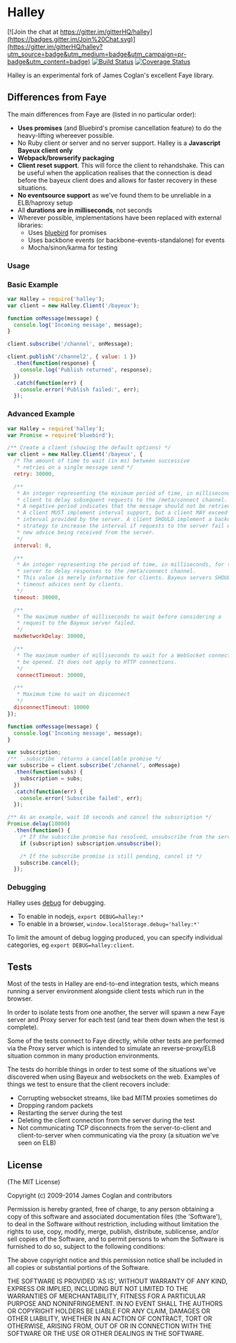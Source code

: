# Halley

[![Join the chat at https://gitter.im/gitterHQ/halley](https://badges.gitter.im/Join%20Chat.svg)](https://gitter.im/gitterHQ/halley?utm_source=badge&utm_medium=badge&utm_campaign=pr-badge&utm_content=badge) [![Build Status](https://travis-ci.org/gitterHQ/halley.svg)](https://travis-ci.org/gitterHQ/halley) [![Coverage Status](https://coveralls.io/repos/gitterHQ/halley/badge.svg?branch=master&service=github)](https://coveralls.io/github/gitterHQ/halley?branch=master)

Halley is an experimental fork of James Coglan's excellent Faye library.

## Differences from Faye

The main differences from Faye are (listed in no particular order):
* **Uses promises** (and Bluebird's promise cancellation feature) to do the heavy-lifting whereever possible.
* No Ruby client or server and no server support. Halley is a **Javascript Bayeux client only**
* **Webpack/browserify packaging**
* **Client reset support**. This will force the client to rehandshake. This can be useful when the application realises that the connection is dead before the bayeux client does and allows for faster recovery in these situations.
* **No eventsource support** as we've found them to be unreliable in a ELB/haproxy setup
* All **durations are in milliseconds**, not seconds
* Wherever possible, implementations have been replaced with external libraries:
  * Uses [bluebird](https://github.com/petkaantonov/bluebird/) for promises
  * Uses backbone events (or backbone-events-standalone) for events
  * Mocha/sinon/karma for testing

### Usage


### Basic Example

```js
var Halley = require('halley');
var client = new Halley.Client('/bayeux');

function onMessage(message) {
  console.log('Incoming message', message);
}

client.subscribe('/channel', onMessage);

client.publish('/channel2', { value: 1 })
  .then(function(response) {
    console.log('Publish returned', response);
  })
  .catch(function(err) {
    console.error('Publish failed:', err);
  });
```

### Advanced Example

```js
var Halley = require('halley');
var Promise = require('bluebird');

/** Create a client (showing the default options) */
var client = new Halley.Client('/bayeux', {
  /* The amount of time to wait (in ms) between successive
   * retries on a single message send */
  retry: 30000,

  /**
   * An integer representing the minimum period of time, in milliseconds, for a
   * client to delay subsequent requests to the /meta/connect channel.
   * A negative period indicates that the message should not be retried.
   * A client MUST implement interval support, but a client MAY exceed the
   * interval provided by the server. A client SHOULD implement a backoff
   * strategy to increase the interval if requests to the server fail without
   * new advice being received from the server.
   */
  interval: 0,

  /**
   * An integer representing the period of time, in milliseconds, for the
   * server to delay responses to the /meta/connect channel.
   * This value is merely informative for clients. Bayeux servers SHOULD honor
   * timeout advices sent by clients.
   */
  timeout: 30000,

  /**
   * The maximum number of milliseconds to wait before considering a
   * request to the Bayeux server failed.
   */
  maxNetworkDelay: 30000,

  /**
   * The maximum number of milliseconds to wait for a WebSocket connection to
   * be opened. It does not apply to HTTP connections.
   */
   connectTimeout: 30000,

  /**
   * Maximum time to wait on disconnect
   */
  disconnectTimeout: 10000
});

function onMessage(message) {
  console.log('Incoming message', message);
}

var subscription;
/** `.subscribe` returns a cancellable promise */
var subscribe = client.subscribe('/channel', onMessage)
  .then(function(subs) {
    subscription = subs;
  })
  .catch(function(err) {
    console.error('Subscribe failed', err);
  });

/** As an example, wait 10 seconds and cancel the subscription */
Promise.delay(10000)
  .then(function() {
    /* If the subscribe promise has resolved, unsubscribe from the server */
    if (subscription) subscription.unsubscribe();

    /* If the subscribe promise is still pending, cancel it */
    subscribe.cancel();
  });
```


### Debugging

Halley uses [debug](https://github.com/visionmedia/debug) for debugging.

  * To enable in nodejs, `export DEBUG=halley:*`
  * To enable in a browser, `window.localStorage.debug='halley:*'`

To limit the amount of debug logging produced, you can specify individual categories, eg `export DEBUG=halley:client`.

## Tests

Most of the tests in Halley are end-to-end integration tests, which means running a server environment alongside client tests which run in the browser.

In order to isolate tests from one another, the server will spawn a new Faye server and Proxy server for each test (and tear them down when the test is complete). 

Some of the tests connect to Faye directly, while other tests are performed via the Proxy server which is intended to simulate an reverse-proxy/ELB situation common in many production environments.

The tests do horrible things in order to test some of the situations we've discovered when using Bayeux and websockets on the web. Examples of things we test to ensure that the client recovers include:

* Corrupting websocket streams, like bad MITM proxies sometimes do
* Dropping random packets
* Restarting the server during the test
* Deleting the client connection from the server during the test
* Not communicating TCP disconnects from the server-to-client and client-to-server when communicating via the proxy (a situation we've seen on ELB)

## License

(The MIT License)

Copyright (c) 2009-2014 James Coglan and contributors

Permission is hereby granted, free of charge, to any person obtaining a copy of
this software and associated documentation files (the 'Software'), to deal in
the Software without restriction, including without limitation the rights to
use, copy, modify, merge, publish, distribute, sublicense, and/or sell copies
of the Software, and to permit persons to whom the Software is furnished to do
so, subject to the following conditions:

The above copyright notice and this permission notice shall be included in all
copies or substantial portions of the Software.

THE SOFTWARE IS PROVIDED 'AS IS', WITHOUT WARRANTY OF ANY KIND, EXPRESS OR
IMPLIED, INCLUDING BUT NOT LIMITED TO THE WARRANTIES OF MERCHANTABILITY,
FITNESS FOR A PARTICULAR PURPOSE AND NONINFRINGEMENT. IN NO EVENT SHALL THE
AUTHORS OR COPYRIGHT HOLDERS BE LIABLE FOR ANY CLAIM, DAMAGES OR OTHER
LIABILITY, WHETHER IN AN ACTION OF CONTRACT, TORT OR OTHERWISE, ARISING FROM,
OUT OF OR IN CONNECTION WITH THE SOFTWARE OR THE USE OR OTHER DEALINGS IN THE
SOFTWARE.
